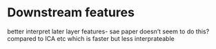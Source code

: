 # Downstream features

better interpret later layer features- sae paper doesn’t seem to do this? compared to ICA etc which is faster but less interprateable